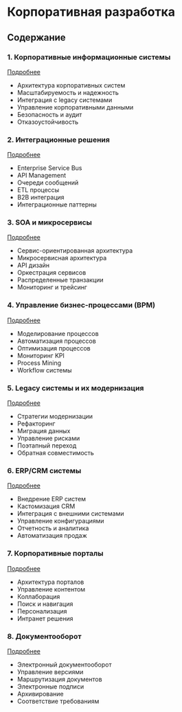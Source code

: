 # Корпоративная разработка

## Содержание

### 1. Корпоративные информационные системы
[Подробнее](/specializations/enterprise/corporate-systems/index.md)
- Архитектура корпоративных систем
- Масштабируемость и надежность
- Интеграция с legacy системами
- Управление корпоративными данными
- Безопасность и аудит
- Отказоустойчивость

### 2. Интеграционные решения
[Подробнее](/specializations/enterprise/integration/index.md)
- Enterprise Service Bus
- API Management
- Очереди сообщений
- ETL процессы
- B2B интеграция
- Интеграционные паттерны

### 3. SOA и микросервисы
[Подробнее](/specializations/enterprise/soa/index.md)
- Сервис-ориентированная архитектура
- Микросервисная архитектура
- API дизайн
- Оркестрация сервисов
- Распределенные транзакции
- Мониторинг и трейсинг

### 4. Управление бизнес-процессами (BPM)
[Подробнее](/specializations/enterprise/bpm/index.md)
- Моделирование процессов
- Автоматизация процессов
- Оптимизация процессов
- Мониторинг KPI
- Process Mining
- Workflow системы

### 5. Legacy системы и их модернизация
[Подробнее](/specializations/enterprise/legacy/index.md)
- Стратегии модернизации
- Рефакторинг
- Миграция данных
- Управление рисками
- Поэтапный переход
- Обратная совместимость

### 6. ERP/CRM системы
[Подробнее](/specializations/enterprise/erp-crm/index.md)
- Внедрение ERP систем
- Кастомизация CRM
- Интеграция с внешними системами
- Управление конфигурациями
- Отчетность и аналитика
- Автоматизация продаж

### 7. Корпоративные порталы
[Подробнее](/specializations/enterprise/portals/index.md)
- Архитектура порталов
- Управление контентом
- Коллаборация
- Поиск и навигация
- Персонализация
- Интранет решения

### 8. Документооборот
[Подробнее](/specializations/enterprise/document-management/index.md)
- Электронный документооборот
- Управление версиями
- Маршрутизация документов
- Электронные подписи
- Архивирование
- Соответствие требованиям
